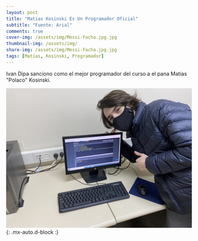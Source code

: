 ```yaml
---
layout: post
title: "Matias Kosinski Es Un Programador Oficial"
subtitle: "Fuente: Arial"
comments: true
cover-img: /assets/img/Messi-Facha.jpg.jpg
thumbnail-img: /assets/img/
share-img: /assets/img/Messi-Facha.jpg.jpg
tags: [Matias, Kosinski, Programador]
---
```


Ivan Dipa sanciono como el mejor programador del curso a el pana Matias "Polaco" Kosinski.


![Matias](/assets/img/Kosinski.jpg){: .mx-auto.d-block :}
